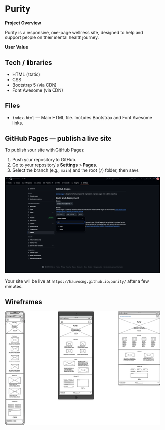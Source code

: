 # Purity
**Project Overview**

Purity is a responsive, one-page wellness site, designed to help and support people on their mental health journey. 

**User Value**



## Tech / libraries

- HTML (static)
- CSS
- Bootstrap 5 (via CDN)
- Font Awesome (via CDN)

## Files

- `index.html` — Main HTML file. Includes Bootstrap and Font Awesome links.


## GitHub Pages — publish a live site
To publish your site with GitHub Pages:

1. Push your repository to GitHub.
2. Go to your repository's **Settings** > **Pages**.
3. Select the branch (e.g., `main`) and the root (`/`) folder, then save.

![GitHub Pages deployment screenshot](assets/images/github-deployment.png)

Your site will be live at `https://hauvoong.github.io/purity/` after a few minutes.


## Wireframes

![Wireframes deployment screenshot](assets/images/purity-wireframes.png)
